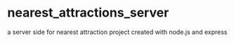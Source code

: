 # nearest_attractions_server
a server side for nearest attraction project created with node.js and express
